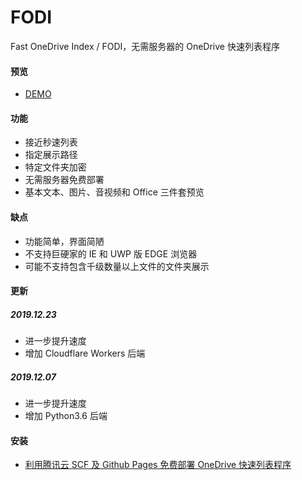# FODI

Fast OneDrive Index / FODI，无需服务器的 OneDrive 快速列表程序

#### 预览

- [DEMO](https://logi.ml/fodi.html)

#### 功能

- 接近秒速列表
- 指定展示路径
- 特定文件夹加密
- 无需服务器免费部署
- 基本文本、图片、音视频和 Office 三件套预览

#### 缺点

- 功能简单，界面简陋
- 不支持巨硬家的 IE 和 UWP 版 EDGE 浏览器
- 可能不支持包含千级数量以上文件的文件夹展示

#### 更新

##### 2019.12.23

- 进一步提升速度
- 增加 Cloudflare Workers 后端

##### 2019.12.07

- 进一步提升速度
- 增加 Python3.6 后端

#### 安装

- [利用腾讯云 SCF 及 Github Pages 免费部署 OneDrive 快速列表程序](https://logi.ml/front-end/scf-fodi.html)
